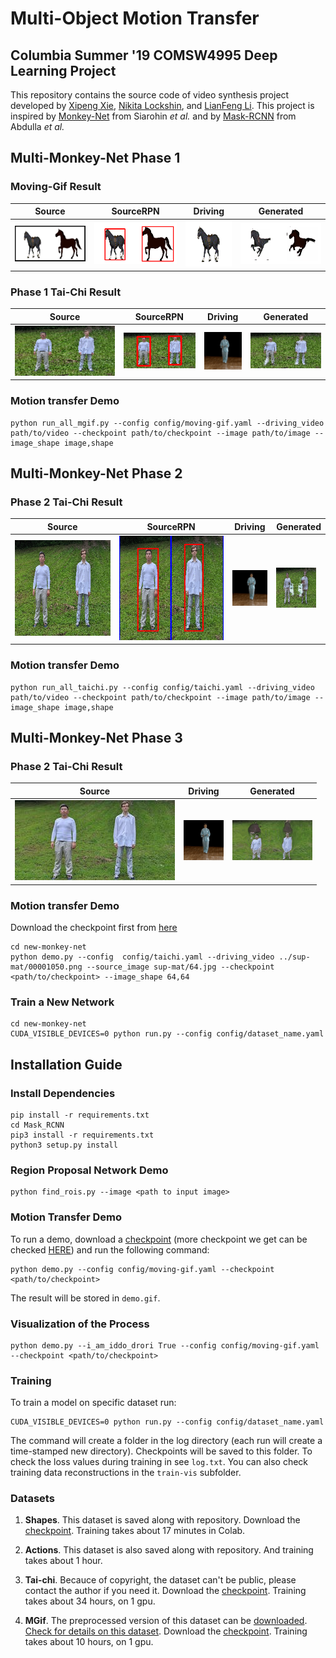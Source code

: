 # Multi-Object Motion Transfer
## Columbia Summer '19 COMSW4995 Deep Learning Project

This repository contains the source code of video synthesis project developed by [Xipeng Xie](https://github.com/Ageneinair), [Nikita Lockshin](https://github.com/Smthri), and [LianFeng Li](https://github.com/KnightLian). This project is inspired by [Monkey-Net](http://www.stulyakov.com/papers/monkey-net.html) from Siarohin *et al.* and by [Mask-RCNN](https://github.com/matterport/Mask_RCNN) from Abdulla *et al.*

## Multi-Monkey-Net Phase 1 

### Moving-Gif Result
| Source | SourceRPN | Driving | Generated |
| --- | --- | --- | --- |
| <img src="Images/P1MovingGif_Source.png"> | <img src="Images/P1MovingGif_SourceRPN.png"> |<img src="Images/MovingGif_Driving.gif"> |<img src="Images/P1MovingGif_Generated.gif">|
  
### Phase 1 Tai-Chi Result
| Source | SourceRPN | Driving | Generated |
| --- | --- | --- | --- |
| <img src="Images/P1TaiChi_Source.png" width="200"> | <img src="Images/P1TaiChi_SourceRPN.png"> |<img src="Images/TaiChi_Driving.gif"> |<img src="Images/P1TaiChi_Generated.gif">|

### Motion transfer Demo
```
python run_all_mgif.py --config config/moving-gif.yaml --driving_video path/to/video --checkpoint path/to/checkpoint --image path/to/image --image_shape image,shape
```

## Multi-Monkey-Net Phase 2

### Phase 2 Tai-Chi Result
| Source | SourceRPN | Driving | Generated |
| --- | --- | --- | --- |
| <img src="Images/P2TaiChi_Source.png"> | <img src="Images/P2TaiChi_SourceRPN.png"> |<img src="Images/TaiChi_Driving.gif"> |<img src="Images/P2TaiChi_Generated.gif">|

### Motion transfer Demo
```
python run_all_taichi.py --config config/taichi.yaml --driving_video path/to/video --checkpoint path/to/checkpoint --image path/to/image --image_shape image,shape
```

## Multi-Monkey-Net Phase 3

### Phase 2 Tai-Chi Result
| Source | Driving | Generated |
| --- | --- | --- |
| <img src="Images/P3TaiChi_Source.jpg"> |<img src="Images/TaiChi_Driving.gif"> |<img src="Images/P3TaiChi_Generated.gif">|

### Motion transfer Demo
Download the checkpoint first from [here](https://drive.google.com/file/d/1mSkQPe8TTILPdPHnEJiSKVLbbRgnD2Cu/view?usp=sharing)
```
cd new-monkey-net
python demo.py --config  config/taichi.yaml --driving_video ../sup-mat/00001050.png --source_image sup-mat/64.jpg --checkpoint <path/to/checkpoint> --image_shape 64,64
```
### Train a New Network
```
cd new-monkey-net
CUDA_VISIBLE_DEVICES=0 python run.py --config config/dataset_name.yaml
```

## Installation Guide

### Install Dependencies
```
pip install -r requirements.txt
cd Mask_RCNN
pip3 install -r requirements.txt
python3 setup.py install
```

### Region Proposal Network Demo
```
python find_rois.py --image <path to input image>
```

### Motion Transfer Demo 

To run a demo, download a [checkpoint](https://drive.google.com/file/d/1zR5Wp9iagHG379jsauLyLH_BTQQqatdF/view?usp=sharing) (more checkpoint we get can be checked [HERE](#Datasets)) and run the following command:
```
python demo.py --config config/moving-gif.yaml --checkpoint <path/to/checkpoint>
```
The result will be stored in ```demo.gif```.


### Visualization of the Process
```
python demo.py --i_am_iddo_drori True --config config/moving-gif.yaml --checkpoint <path/to/checkpoint>
```


### Training

To train a model on specific dataset run:
```
CUDA_VISIBLE_DEVICES=0 python run.py --config config/dataset_name.yaml
```
The command will create a folder in the log directory (each run will create a time-stamped new directory).
Checkpoints will be saved to this folder.
To check the loss values during training in see ```log.txt```.
You can also check training data reconstructions in the ```train-vis``` subfolder.


### Datasets

1) **Shapes**. This dataset is saved along with repository. Download the [checkpoint](https://drive.google.com/file/d/108KLShVodN_KxtGUGg9cRJm0lWF0dBkg/view?usp=sharing).
Training takes about 17 minutes in Colab.

2) **Actions**. This dataset is also saved along with repository.
 And training takes about 1 hour.

3) **Tai-chi**. Becauce of copyright, the dataset can't be public, please contact the author if you need it. Download the [checkpoint](https://drive.google.com/file/d/1WTjy6_WLavQOuVO11ZDCmPIN8T4esfu2/view?usp=sharing). Training takes about 34 hours, on 1 gpu.

4) **MGif**. The preprocessed version of this dataset can be [downloaded](https://yadi.sk/d/5VdqLARizmnj3Q).
 [Check for details on this dataset](sup-mat/MGif/README.md). Download the [checkpoint](https://drive.google.com/file/d/1zR5Wp9iagHG379jsauLyLH_BTQQqatdF/view?usp=sharing). Training takes about 10 hours, on 1 gpu.

